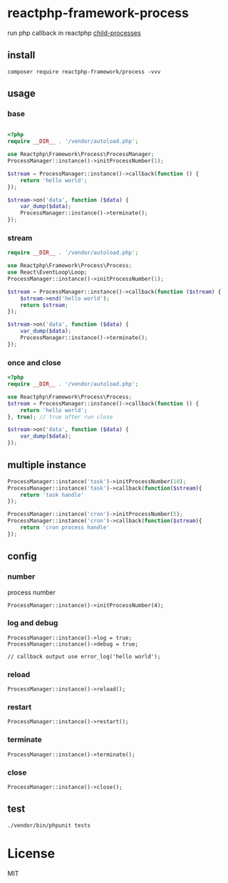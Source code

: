 # reactphp-framework-process

run php callback in reactphp [child-processes](https://github.com/reactphp/child-process)

## install

```
composer require reactphp-framework/process -vvv
```

## usage

### base
```php

<?php
require __DIR__ . '/vendor/autoload.php';

use Reactphp\Framework\Process\ProcessManager;
ProcessManager::instance()->initProcessNumber(1);

$stream = ProcessManager::instance()->callback(function () {
    return 'hello world';
});

$stream->on('data', function ($data) {
    var_dump($data);
    ProcessManager::instance()->terminate();
});
```

### stream

```php
require __DIR__ . '/vendor/autoload.php';

use Reactphp\Framework\Process\Process;
use React\EventLoop\Loop;
ProcessManager::instance()->initProcessNumber(1);

$stream = ProcessManager::instance()->callback(function ($stream) {
    $stream->end('hello world');
    return $stream;
});

$stream->on('data', function ($data) {
    var_dump($data);
    ProcessManager::instance()->terminate();
});

```

### once and close

```php
<?php
require __DIR__ . '/vendor/autoload.php';

use Reactphp\Framework\Process\Process;
$stream = ProcessManager::instance()->callback(function () {
    return 'hello world';
}, true); // true after run close

$stream->on('data', function ($data) {
    var_dump($data);
});
```

## multiple  instance

```php
ProcessManager::instance('task')->initProcessNumber(10);
ProcessManager::instance('task')->callback(function($stream){
    return 'task handle'
});

ProcessManager::instance('cron')->initProcessNumber(5);
ProcessManager::instance('cron')->callback(function($stream){
    return 'cron process handle'
});
```

## config

### number

process number

```
ProcessManager::instance()->initProcessNumber(4);
```

### log and debug

```
ProcessManager::instance()->log = true;
ProcessManager::instance()->debug = true;

// callback output use error_log('hello world');
```

### reload 

```
ProcessManager::instance()->reload();
```

### restart

```
ProcessManager::instance()->restart();
```

### terminate

```
ProcessManager::instance()->terminate();
```

### close

```
ProcessManager::instance()->close();
```

## test

```
./vendor/bin/phpunit tests
```


# License

MIT
